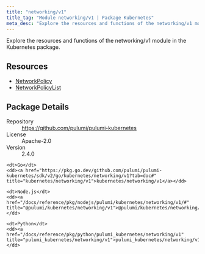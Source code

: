 ```yaml
---
title: "networking/v1"
title_tag: "Module networking/v1 | Package Kubernetes"
meta_desc: "Explore the resources and functions of the networking/v1 module in the Kubernetes package."
---
```


<!-- WARNING: this file was generated by Pulumi Docs Generator. -->
<!-- Do not edit by hand unless you're certain you know what you are doing! -->

Explore the resources and functions of the networking/v1 module in the Kubernetes package.

<h2 id="resources">Resources</h2>
<ul class="api">
    <li><a href="networkpolicy" title="NetworkPolicy"><span class="symbol resource"></span>NetworkPolicy</a></li>
    <li><a href="networkpolicylist" title="NetworkPolicyList"><span class="symbol resource"></span>NetworkPolicyList</a></li>
</ul>

<h2 id="package-details">Package Details</h2>
<dl class="package-details">
	<dt>Repository</dt>
	<dd><a href="https://github.com/pulumi/pulumi-kubernetes">https://github.com/pulumi/pulumi-kubernetes</a></dd>
	<dt>License</dt>
	<dd>Apache-2.0</dd>
	<dt>Version</dt>
	<dd>2.4.0</dd>
</dl>



<dl class="tabular">

    <dt>Go</dt>
    <dd><a href="https://pkg.go.dev/github.com/pulumi/pulumi-kubernetes/sdk/v2/go/kubernetes/networking/v1?tab=doc#" title="kubernetes/networking/v1">kubernetes/networking/v1</a></dd>

    <dt>Node.js</dt>
    <dd><a href="/docs/reference/pkg/nodejs/pulumi/kubernetes/networking/v1/#" title="@pulumi/kubernetes/networking/v1">@pulumi/kubernetes/networking/v1</a></dd>

    <dt>Python</dt>
    <dd><a href="/docs/reference/pkg/python/pulumi_kubernetes/networking/v1" title="pulumi_kubernetes/networking/v1">pulumi_kubernetes/networking/v1</a></dd>

</dl>

